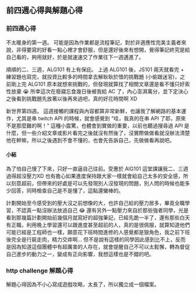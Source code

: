## 前四週心得與解題心得

### 前四週心得

不太暖身的第一週。
可能是因為作業都是流程筆記，對於非適應性完美主義者來說，非得要寫的好看一點心裡才會舒服，但是還好後來有想開，覺得筆記終究是給自己看的，夠用就好，於是就速速交了作業往下一週邁進了。

順順的二、三週，ALG101 有上有保庇。
上過 ALG101 後，JS101 兩天就看完 + 練習題也寫完，就投資比較多的時間拿去解耿耿於懷的挑戰題 (小偷跟迷官)，之前剛上完 ALG101 原本就想來挑戰的，但發現就算找了相關文章還是看不懂只好索性放棄 😭 所幸這次在廢寢忘食幾日後被我給 AC 了，內心澎湃萬分，並下定決心之後看到挑戰題先放著以後再來過吧，真的好花時間啊 XD

新世界第四週。
這週接觸的課程與內容都算非常新鮮，也讓我了解網路的基本運作，尤其是串 twitch API 的時候，就會感覺到 “哇，我真的在串 API 了耶，原來不是那麼難的啊！“ 這種小震驚，也體會到實做的重要，以前也聽過搜尋過 API 是什麼，但一些介紹文章或影片看完之後就沒有然後了，沒實際做做看就沒辦法清楚他在幹嘛，所以之後遇到不會不懂的，也會先告訴自己，先做做看再說吧。

#### 小結

為了怕自己慢了下來，只好一直逼自己往前。受惠於 AlG101 這堂課讓我二、三週過得超沒壓力XD 也有擔心如果進度保持跟大家一樣就會給自己太多的安全感，所以刻意超前，但帶來的好處是可以先發現別人沒發現的問題，別人問的時候也能多少回答，同時檢查自己是不是懂了，這點還蠻棒的。

計劃開始至今感受到的壓大沒之前想像的大，也許自己給的壓力居多，畢竟全職學習，不認真一點沒辦法放過自己 😂 還有另外一點壓力來自於那些強者同學，光是看到那幾篇計劃開始前幾個月就寫好的超強筆記，已經先跪一半了，還有那些白天有正職，利用晚上學習還可以跟進度甚至超前的人，真的是很佩服，就算知道他們可能已經是工程師也一樣，願意花下班時間進修的人感覺都是狠角色，我之前下班後完全是行屍走肉，精力交瘁啊... 但不是說有這樣的同學因此感到比不上，反而是因為知道這個團體中有超厲害的人存在，就會提醒自己不可以太鬆懈，轉為督促自己進步的動力之一，變成有正向影響，我想這樣也是不錯的吧。

### http challenge 解題心得

解題心得因為不小心寫成遊戲攻略，太長了，所以獨立成一個檔案。
